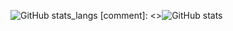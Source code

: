 ![GitHub stats_langs](https://github-readme-stats.vercel.app/api/top-langs/?username=tdworowy&theme=shadow_red&exclude_repo=Data_science_notes&hide=HTML,CSS&langs_count=10)
[comment]: <>![GitHub stats](https://github-readme-stats.vercel.app/api?username=tdworowy&show_icons=true&theme=shadow_red)
